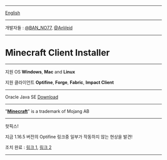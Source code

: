 
___

[English](https://github.com/BAN-NO77/Minecraft-Client-Installer/wiki/English)

---

개발자들 : [@BAN_NO77](https://github.com/BAN-NO77), [@AnVeid](https://github.com/AnVeid)

---

# **Minecraft Client Installer**

---

지원 OS **Windows**, **Mac** and **Linux**

지원 클라이언트 **Optifine**, **Forge**, **Fabric**, **Impact Client**

---

Oracle Java SE [Download](http://www.m-c-i.kro.kr/)

---

"[**Minecraft**](https://www.minecraft.net)" is a trademark of Mojang AB

---

핫픽스! 

지금 1.16.5 버전의 Optifine 링크중 일부가 작동하지 않는 현상을 발견!

조치 완료 : [링크 1](https://github.com/BAN-NO77/Minecraft-Client-Installer/releases/tag/MCI6.1.0), [링크 2](https://github.com/BAN-NO77/Minecraft-Client-Installer/releases/tag/2.1.0)

___
